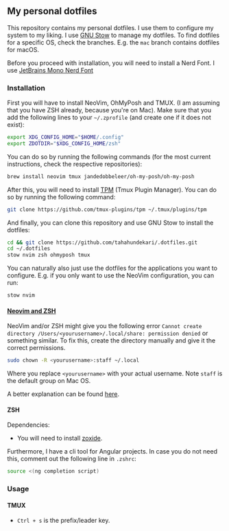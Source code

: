 ## My personal dotfiles

This repository contains my personal dotfiles. I use them to configure my system to my liking. I use [GNU Stow](https://www.gnu.org/software/stow/) to manage my dotfiles.
To find dotfiles for a specific OS, check the branches. E.g. the `mac` branch contains dotfiles for macOS.

Before you proceed with installation, you will need to install a Nerd Font. I use [JetBrains Mono Nerd Font](https://formulae.brew.sh/cask/font-jetbrains-mono-nerd-font)

### Installation
First you will have to install NeoVim, OhMyPosh and TMUX. (I am assuming that you have ZSH already, because you're on Mac).
Make sure that you add the following lines to your `~/.zprofile` (and create one if it does not exist):
```bash
export XDG_CONFIG_HOME="$HOME/.config"
export ZDOTDIR="$XDG_CONFIG_HOME/zsh"
```

You can do so by running the following commands (for the most current instructions, check the respective repositories):
```bash
brew install neovim tmux jandedobbeleer/oh-my-posh/oh-my-posh
```

After this, you will need to install [TPM](https://github.com/tmux-plugins/tpm) (Tmux Plugin Manager). You can do so by running the following command:
```bash
git clone https://github.com/tmux-plugins/tpm ~/.tmux/plugins/tpm
```

And finally, you can clone this repository and use GNU Stow to install the dotfiles:
```bash
cd && git clone https://github.com/tahahundekari/.dotfiles.git
cd ~/.dotfiles
stow nvim zsh ohmyposh tmux
```
You can naturally also just use the dotfiles for the applications you want to configure. E.g. if you only want to use the NeoVim configuration, you can run:
```bash
stow nvim
```

#### <u>Neovim and ZSH</u>
NeoVim and/or ZSH might give you the following error `Cannot create directory /Users/<yourusername>/.local/share: permission denied` or something similar.
To fix this, create the directory manually and give it the correct permissions.
```bash
sudo chown -R <yourusername>:staff ~/.local
```
Where you replace `<yourusername>` with your actual username.
Note `staff` is the default group on Mac OS.

A better explanation can be found [here](https://stackoverflow.com/questions/78536128/neovim-permission-issue-local-after-installing-on-mac).

#### ZSH
Dependencies:
- You will need to install [zoxide](https://github.com/ajeetdsouza/zoxide).

Furthermore, I have a cli tool for Angular projects. In case you do not need this, comment out the following line in `.zshrc`:
```bash
source <(ng completion script)
```

### Usage
#### TMUX
- `Ctrl + s` is the prefix/leader key.
